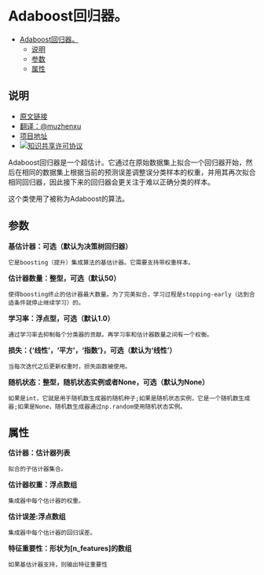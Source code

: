 # Adaboost回归器。

<!-- TOC -->

- [Adaboost回归器。](#adaboost回归器)
    - [说明](#说明)
    - [参数](#参数)
    - [属性](#属性)

<!-- /TOC -->

## 说明
- [原文链接](http://scikit-learn.org/stable/modules/generated/sklearn.ensemble.AdaBoostRegressor.html#sklearn.ensemble.AdaBoostRegressor)
- [翻译：@muzhenxu](https://github.com/muzhenxu)
- [项目地址](https://github.com/muzhenxu/translate)
- <a rel="license" href="http://creativecommons.org/licenses/by-nc/4.0/"><img alt="知识共享许可协议" style="border-width:0" src="https://i.creativecommons.org/l/by-nc/4.0/80x15.png" /></a>

Adaboost回归器是一个超估计。它通过在原始数据集上拟合一个回归器开始，然后在相同的数据集上根据当前的预测误差调整误分类样本的权重，并用其再次拟合相同回归器，因此接下来的回归器会更关注于难以正确分类的样本。

这个类使用了被称为Adaboost的算法。

## 参数

**基估计器：可选（默认为决策树回归器）**
    
    它是boosting（提升）集成算法的基估计器。它需要支持带权重样本。

**估计器数量：整型，可选（默认50）**
    
    使得boosting终止的估计器最大数量。为了完美拟合，学习过程是stopping-early（达到合适条件就停止继续学习）的。

**学习率：浮点型，可选（默认1.0）**
    
    通过学习率去抑制每个分类器的贡献。再学习率和估计器数量之间有一个权衡。

**损失：{‘线性’，‘平方’，‘指数’}，可选（默认为‘线性’）**
    
    当每次迭代之后更新权重时，损失函数被使用。

**随机状态：整型，随机状态实例或者None，可选（默认为None）**
    
    如果是int，它就是用于随机数生成器的随机种子;如果是随机状态实例，它是一个随机数生成器;如果是None，随机数生成器通过np.random使用随机状态实例。

## 属性

**估计器：估计器列表**
    
    拟合的子估计器集合。

**估计器权重：浮点数组**
    
    集成器中每个估计器的权重。

**估计误差:浮点数组**
    
    集成器中每个估计器的回归误差。

**特征重要性：形状为[n_features]的数组**
    
    如果基估计器支持，则输出特征重要性

